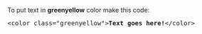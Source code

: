 To put text in <b>greenyellow</b> color make this code:
<pre>&lt;color class="greenyellow"&gt;<b>Text goes here!</b>&lt;/color&gt;</pre>
